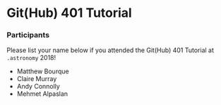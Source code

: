 # Git(Hub) 401 Tutorial

### Participants

Please list your name below if you attended the Git(Hub) 401 Tutorial at `.astronomy` 2018!
- Matthew Bourque
- Claire Murray
- Andy Connolly
- Mehmet Alpaslan
